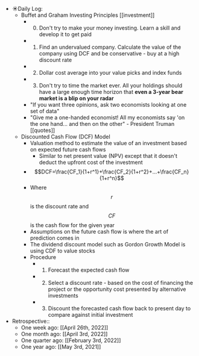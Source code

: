 - ☀️Daily Log:
    - Buffet and Graham Investing Principles [[investment]]
        - 0. Don't try to make your money investing. Learn a skill and develop it to get paid
        - 1. Find an undervalued company. Calculate the value of the company using DCF and be conservative - buy at a high discount rate
        - 2. Dollar cost average into your value picks and index funds
        - 3. Don't try to time the market ever. All your holdings should have a large enough time horizon that **even a 3-year bear market is a blip on your radar**
        - "If you want three opinions, ask two economists looking at one set of data"
        - "Give me a one-handed economist! All my economists say 'on the one hand... and then on the other" - President Truman [[quotes]]
    - Discounted Cash Flow (DCF) Model
        - Valuation method to estimate the value of an investment based on expected future cash flows
            - Similar to net present value (NPV) except that it doesn't deduct the upfront cost of the investment
        - $$DCF=\frac{CF_1}{1+r^1}+\frac{CF_2}{1+r^2}+...+\frac{CF_n}{1+r^n}$$
        - Where $$r$$ is the discount rate and $$CF$$ is the cash flow for the given year
        - Assumptions on the future cash flow is where the art of prediction comes in
        - The dividend discount model such as Gordon Growth Model is using CDF to value stocks
        - Procedure
            - 1. Forecast the expected cash flow
            - 2. Select a discount rate - based on the cost of financing the project or the opportunity cost presented by alternative investments
            - 3. Discount the forecasted cash flow back to present day to compare against initial investment
- Retrospective::
    - One week ago: [[April 26th, 2022]]
    - One month ago: [[April 3rd, 2022]]
    - One quarter ago: [[February 3rd, 2022]]
    - One year ago: [[May 3rd, 2021]]
